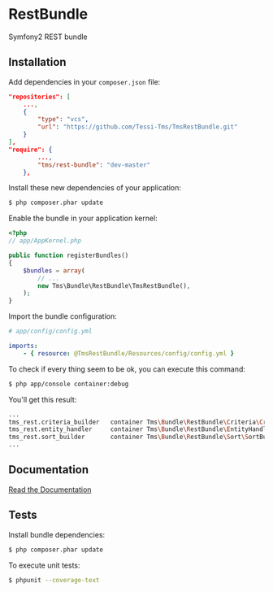 RestBundle
===========================

Symfony2 REST bundle


Installation
------------

Add dependencies in your `composer.json` file:
```json
"repositories": [
    ...,
    {
        "type": "vcs",
        "url": "https://github.com/Tessi-Tms/TmsRestBundle.git"
    }
],
"require": {
        ...,
        "tms/rest-bundle": "dev-master"
    },
```

Install these new dependencies of your application:
```sh
$ php composer.phar update
```

Enable the bundle in your application kernel:
```php
<?php
// app/AppKernel.php

public function registerBundles()
{
    $bundles = array(
        // ...
        new Tms\Bundle\RestBundle\TmsRestBundle(),
    );
}
```

Import the bundle configuration:
```yml
# app/config/config.yml

imports:
    - { resource: @TmsRestBundle/Resources/config/config.yml }
```

To check if every thing seem to be ok, you can execute this command:
```sh
$ php app/console container:debug
```

You'll get this result:
```sh
...
tms_rest.criteria_builder   container Tms\Bundle\RestBundle\Criteria\CriteriaBuilder
tms_rest.entity_handler     container Tms\Bundle\RestBundle\EntityHandler\EntityHandler
tms_rest.sort_builder       container Tms\Bundle\RestBundle\Sort\SortBuilder
...
```


Documentation
-------------

[Read the Documentation](Resources/doc/index.md)


Tests
-----

Install bundle dependencies:
```sh
$ php composer.phar update
```

To execute unit tests:
```sh
$ phpunit --coverage-text
```
